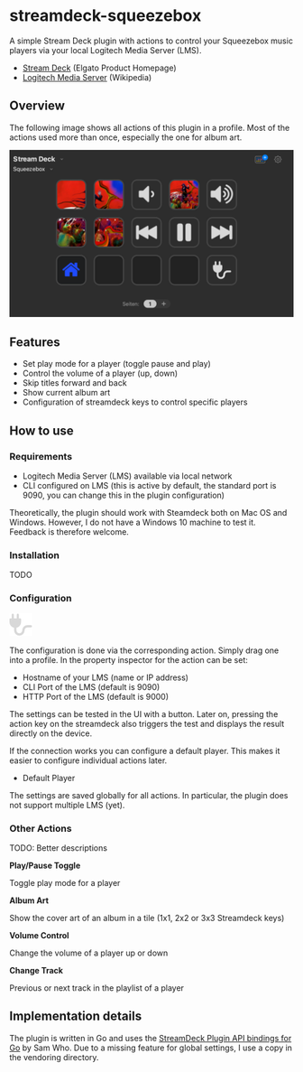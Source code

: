 # streamdeck-squeezebox

A simple Stream Deck plugin with actions to control your Squeezebox music players via your local Logitech Media Server (LMS).

* [Stream Deck](https://www.elgato.com/en/stream-deck) (Elgato Product Homepage)
* [Logitech Media Server](https://en.wikipedia.org/wiki/Logitech_Media_Server) (Wikipedia)

## Overview

The following image shows all actions of this plugin in a profile. Most of the actions used more than once, especially the one for album art.

![All actions in a profile](docs/img/all_actions_in_profile.png)

## Features
* Set play mode for a player (toggle pause and play)
* Control the volume of a player (up, down)
* Skip titles forward and back
* Show current album art
* Configuration of streamdeck keys to control specific players
 
## How to use

### Requirements
* Logitech Media Server (LMS) available via local network
* CLI configured on LMS (this is active by default, the standard port is 9090, you can change this in the plugin configuration)

Theoretically, the plugin should work with Steamdeck both on Mac OS and Windows. However, I do not have a Windows 10 machine to test it. Feedback is therefore welcome.

### Installation

TODO 

### Configuration

![Configure action icon](assets/images/actions/configure@2x.png)

The configuration is done via the corresponding action. Simply drag one into a profile. In the property inspector for the action can be set:

* Hostname of your LMS (name or IP address)
* CLI Port of the LMS (default is 9090)
* HTTP Port of the LMS (default is 9000)

The settings can be tested in the UI with a button. Later on, pressing the action key on the streamdeck also triggers the test and displays the result directly on the device.

If the connection works you can configure a default player. This makes it easier to configure individual actions later.

* Default Player

The settings are saved globally for all actions. In particular, the plugin does not support multiple LMS (yet). 

### Other Actions

TODO: Better descriptions

**Play/Pause Toggle**

Toggle play mode for a player

**Album Art**

Show the cover art of an album in a tile (1x1, 2x2 or 3x3 Streamdeck keys)

**Volume Control**

Change the volume of a player up or down

**Change Track**

Previous or next track in the playlist of a player

## Implementation details

The plugin is written in Go and uses the [StreamDeck Plugin API bindings for Go](https://github.com/samwho/streamdeck) by Sam Who. Due to a missing feature for global settings, I use a copy in the vendoring directory.
